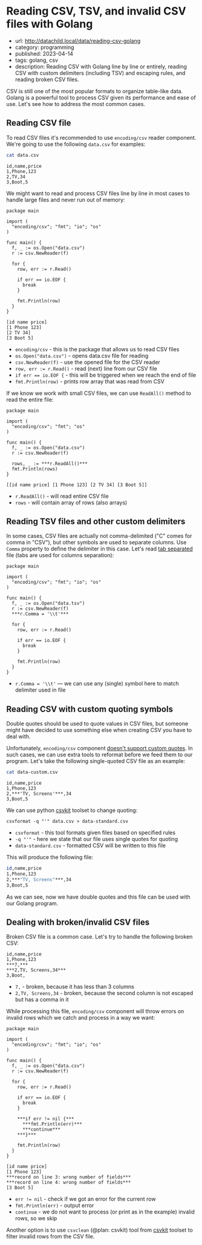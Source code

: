 # Reading CSV, TSV, and invalid CSV files with Golang
* url: http://datachild.local/data/reading-csv-golang
* category: programming
* published: 2023-04-14
* tags: golang, csv
* description: Reading CSV with Golang line by line or entirely, reading CSV with custom delimiters (including TSV) and escaping rules, and reading broken CSV files.

CSV is still one of the most popular formats to organize table-like data.
Golang is a powerful tool to process CSV given its performance and ease of use.
Let's see how to address the most common cases.

## Reading CSV file

To read CSV files it's recommended to use `encoding/csv` reader component.
We're going to use the following `data.csv` for examples:

```bash
cat data.csv
```
```output
id,name,price
1,Phone,123
2,TV,34
3,Boot,5
```

We might want to read and process CSV files line by line in most cases to handle large files and never run out of memory:

```golang
package main

import (
  "encoding/csv"; "fmt"; "io"; "os"
)

func main() {
  f, _ := os.Open("data.csv")
  r := csv.NewReader(f)

  for {
    row, err := r.Read()

    if err == io.EOF {
      break
    }

    fmt.Println(row)
  }
}
```
```output
[id name price]
[1 Phone 123]
[2 TV 34]
[3 Boot 5]
```

* `encoding/csv` - this is the package that allows us to read CSV files
* `os.Open("data.csv")` - opens data.csv file for reading
* `csv.NewReader(f)` - use the opened file for the CSV reader
* `row, err := r.Read()` - read (next) line from our CSV file
* `if err == io.EOF {` - this will be triggered when we reach the end of file
* `fmt.Println(row)` - prints row array that was read from CSV

If we know we work with small CSV files, we can use `ReadAll()` method to read the entire file:

```golang
package main

import (
  "encoding/csv"; "fmt"; "os"
)

func main() {
  f, _ := os.Open("data.csv")
  r := csv.NewReader(f)

  rows, _ := ***r.ReadAll()***
  fmt.Println(rows)
}
```
```output
[[id name price] [1 Phone 123] [2 TV 34] [3 Boot 5]]
```

* `r.ReadAll()` - will read entire CSV file
* `rows` - will contain array of rows (also arrays)

## Reading TSV files and other custom delimiters

In some cases, CSV files are actually not comma-delimited ("C" comes for comma in "CSV"), but other symbols are used to separate columns. Use `Comma` property to define the delimiter in this case. Let's read [tab separated](https://en.wikipedia.org/wiki/Tab-separated_values) file (tabs are used for columns separation):

```golang
package main

import (
  "encoding/csv"; "fmt"; "io"; "os"
)

func main() {
  f, _ := os.Open("data.tsv")
  r := csv.NewReader(f)
  ***r.Comma = '\\t'***

  for {
    row, err := r.Read()

    if err == io.EOF {
      break
    }

    fmt.Println(row)
  }
}
```

* `r.Comma = '\\t'` &mdash; we can use any (single) symbol here to match delimiter used in file

## Reading CSV with custom quoting symbols

Double quotes should be used to quote values in CSV files, but someone might have decided to use something else when creating CSV you have to deal with.

Unfortunately, `encoding/csv` component [doesn't support custom quotes](https://github.com/golang/go/issues/8458). In such cases, we can use extra tools to reformat before we feed them to our program. Let's take the following single-quoted CSV file as an example:

```bash
cat data-custom.csv
```
```output
id,name,price
1,Phone,123
2,***'TV, Screens'***,34
3,Boot,5
```
We can use python [csvkit](https://csvkit.readthedocs.io/en/latest/tutorial/1_getting_started.html#installing-csvkit) toolset to change quoting:

```cli
csvformat -q "'" data.csv > data-standard.csv
```

* `csvformat` - this tool formats given files based on specified rules
* `-q "'"` - here we state that our file uses single quotes for quoting
* `data-standard.csv` - formatted CSV will be written to this file

This will produce the following file:
```bash
id,name,price
1,Phone,123
2,***"TV, Screens"***,34
3,Boot,5
```

As we can see, now we have double quotes and this file can be used with our Golang program.

## Dealing with broken/invalid CSV files

Broken CSV file is a common case. Let's try to handle the following broken CSV:
```text
id,name,price
1,Phone,123
***7,***
***2,TV, Screens,34***
3,Boot,
```
* `7,` - broken, because it has less than 3 columns
* `2,TV, Screens,34` - broken, because the second column is not escaped but has a comma in it

While processing this file, `encoding/csv` component will throw errors on invalid rows which we catch and process in a way we want:

```golang
package main

import (
  "encoding/csv"; "fmt"; "io"; "os"
)

func main() {
  f, _ := os.Open("data.csv")
  r := csv.NewReader(f)

  for {
    row, err := r.Read()

    if err == io.EOF {
      break
    }

    ***if err != nil {***
      ***fmt.Println(err)***
      ***continue***
    ***}***

    fmt.Println(row)
  }
}
```
```output
[id name price]
[1 Phone 123]
***record on line 3: wrong number of fields***
***record on line 4: wrong number of fields***
[3 Boot 5]
```

* `err != nil` - check if we got an error for the current row
* `fmt.Println(err)` - output error
* `continue` - we do not want to process (or print as in the example) invalid rows, so we skip

Another option is to use `csvclean` (@plan: csvkit) tool from [csvkit](https://csvkit.readthedocs.io/en/latest/tutorial/1_getting_started.html#installing-csvkit) toolset to filter invalid rows from the CSV file.
